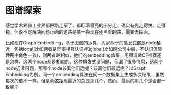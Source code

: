 # 图谱探索

感觉学术界和工业界都把路走窄了，都盯着最亮的部分走，确实有光走得快、走得稳，但说不定解决问题正确的道路是某一条现在还黑着的路，需要去探索。

比如现在Graph Embedding，基于图谱的运算，大家基于的启发式都是node越近，包括local\(比如两者是同事相互认识\)和global\(比如两公司中层，不认识但管理网中角色一致\)，则两者越相似，他们的embedding效果，用图谱做CF推荐还是怎样，这两个node都是相似的。这种启发式没问题，但漏了很多信息，这两个node近没问题，那哪个node该离他们远呢？该离他们最远呢？以Graph Embedding为例，同一个embedding算法在同一个数据集上生成多次结果，虽然每次的值不一样，但是余弦距离最近的总是那几个，然而，最远的那几个是否都一致呢？

